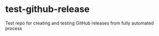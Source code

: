 # test-github-release
Test repo for creating and testing GitHub releases from fully automated process
